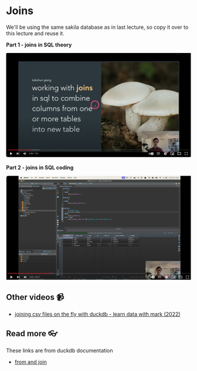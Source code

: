 # Joins

We'll be using the same sakila database as in last lecture, so copy it over to this lecture and reuse it.

**Part 1 - joins in SQL theory**

<a href="https://youtu.be/IXEC4rsINj0" target="_blank">
  <img src="https://github.com/kokchun/assets/blob/main/sql/11_joins_theory.png?raw=true" alt="joins in duckdb" width="600">
</a>

**Part 2 - joins in SQL coding**

<a href="https://youtu.be/dfFkIG0TagM" target="_blank">
  <img src="https://github.com/kokchun/assets/blob/main/sql/11_joins_coding.png?raw=true" alt="joins in duckdb" width="600">
</a>




## Other videos 📹

- [joining csv files on the fly with duckdb - learn data with mark (2022)](https://www.youtube.com/watch?v=4vM-LR9Z-Fc)

## Read more 👓


These links are from duckdb documentation
- [from and join](https://duckdb.org/docs/sql/query_syntax/from.html)